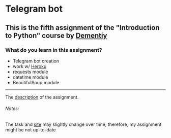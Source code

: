 # Telegram bot
## This is the fifth assignment of the "Introduction to Python" course by [Dementiy](https://github.com/Dementiy)
### What do you learn in this assignment?
* Telegram bot creation
* work w/ [Heroku](https://www.heroku.com/)
* requests module
* datetime module
* BeautifulSoup module
---
The [description](https://dementiy.github.io/assignments/telegram/) of the assignment.

###### Notes:
The task and [site](https://itmo.ru/ru/schedule/raspisanie_zanyatiy.htm) may slightly change over time, therefore, my assignment might be not up-to-date